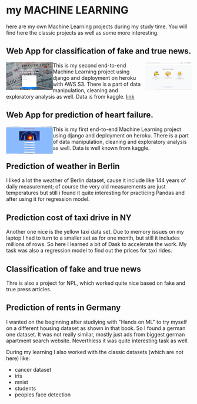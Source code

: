 # my MACHINE LEARNING
here are my own Machine Learning projects during my study time. You will find here the classic projects as well as some more interesting.

## Web App for classification of fake and true news.
<img src="./Web App for prediction of fake news/fake_land.png" width="127" height="75" style="float:left"> <img src="./Web App for prediction of fake news/fake_land_2.png" width="127" height="75" style="float:right">

This is my second end-to-end Machine Learning project using django and deployment on heroku with AWS S3. There is a part of data manipulation, cleaning and exploratory analysis as well. Data is from kaggle. [link](https://github.com/barto-ber/Machine-Learning-Projects/tree/master/Web%20App%20for%20prediction%20of%20fake%20news)

## Web App for prediction of heart failure.
<img src="./Web App for prediction of heart failure./heart_land.png" width="127" height="75" style="float:left">

This is my first end-to-end Machine Learning project using django and deployment on heroku. There is a part of data manipulation, cleaning and exploratory analysis as well. Data is well known from kaggle.

## Prediction of weather in Berlin
I liked a lot the weather of Berlin dataset, cause it include like 144 years of daily measurement; of course the very old measurements are just temperatures but still i found it quite interesting for practicing Pandas and after using it for regression model.

## Prediction cost of taxi drive in NY
Another one nice is the yellow taxi data set. Due to memory issues on my laptop I had to turn to a smaller set as for one month, but still it includes millions of rows. So here I learned a bit of Dask to accelerate the work. My task was also a regression model to find out the prices for taxi rides.

## Classification of fake and true news
Thre is also a project for NPL, which worked quite nice based on fake and true press articles.

## Prediction of rents in Germany
I wanted on the beginning after studiying with "Hands on ML" to try myself on a different housing dataset as shown in that book. So I found a german one dataset. It was not really similar, mostly just ads from biggest german apartment search website. Neverthless it was quite interesting task as well.

During my learning I also worked with the classic datasets (which are not here) like:
- cancer dataset
- iris
- mnist
- students
- peoples face detection

